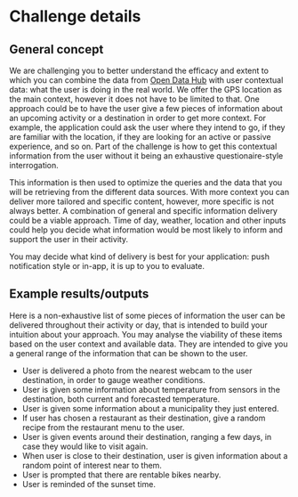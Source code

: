 # Challenge details

## General concept

We are challenging you to better understand the efficacy and extent to which you can combine the data from [Open Data Hub](https://opendatahub.bz.it/) with user contextual data: what the user is doing in the real world. We offer the GPS location as the main context, however it does not have to be limited to that. One approach could be to have the user give a few pieces of information about an upcoming activity or a destination in order to get more context. For example, the application could ask the user where they intend to go, if they are familiar with the location, if they are looking for an active or passive experience, and so on. Part of the challenge is how to get this contextual information from the user without it being an exhaustive questionaire-style interrogation.

This information is then used to optimize the queries and the data that you will be retrieving from the different data sources. With more context you can deliver more tailored and specific content, however, more specific is not always better. A combination of general and specific information delivery could be a viable approach. Time of day, weather, location and other inputs could help you decide what information would be most likely to inform and support the user in their activity.

You may decide what kind of delivery is best for your application: push notification style or in-app, it is up to you to evaluate.

## Example results/outputs

Here is a non-exhaustive list of some pieces of information the user can be delivered throughout their activity or day, that is intended to build your intuition about your approach. You may analyse the viability of these items based on the user context and available data. They are intended to give you a general range of the information that can be shown to the user.

* User is delivered a photo from the nearest webcam to the user destination, in order to gauge weather conditions.
* User is given some information about temperature from sensors in the destination, both current and forecasted temperature.
* User is given some information about a municipality they just entered. 
* If user has chosen a restaurant as their destination, give a random recipe from the restaurant menu to the user.
* User is given events around their destination, ranging a few days, in case they would like to visit again.
* When user is close to their destination, user is given information about a random point of interest near to them.
* User is prompted that there are rentable bikes nearby.
* User is reminded of the sunset time.
